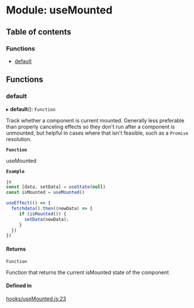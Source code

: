 # Module: useMounted

## Table of contents

### Functions

- [default](useMounted.md#default)

## Functions

### default

▸ **default**(): `Function`

Track whether a component is current mounted. Generally less preferable than
properly canceling effects so they don't run after a component is unmounted,
but helpful in cases where that isn't feasible, such as a `Promise` resolution.

**`Function`**

useMounted

**`Example`**

```ts
js
const [data, setData] = useState(null)
const isMounted = useMounted()

useEffect(() => {
  fetchdata().then((newData) => {
     if (isMounted()) {
       setData(newData);
     }
  })
})
```

#### Returns

`Function`

Function that returns the current isMounted state of the component

#### Defined in

[hooks/useMounted.js:23](https://github.com/Twipped/hooks/blob/f27aaa6/hooks/useMounted.js#L23)
